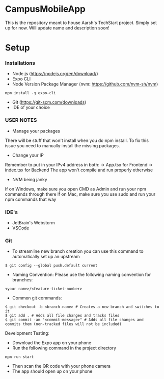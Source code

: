 # CampusMobileApp
This is the repository meant to house Aarsh's TechStart project. Simply set up for now. Will update name and description soon!


# Setup

### Installations
- Node.js (https://nodejs.org/en/download/)
- Expo CLI
- Node Version Package Manager (nvm: https://github.com/nvm-sh/nvm)
```
npm install -g expo-cli
```
- Git (https://git-scm.com/downloads)
- IDE of your choice

### USER NOTES

- Manage your packages

There will be stuff that won't install when you do npm install.
To fix this issue you need to manually install the missing packages.

- Change your IP

Remember to put in your IPv4 address in both:
-> App.tsx for Frontend
-> index.tsx for Backend
The app won't compile and run properly otherwise

- NVM being janky

If on Windows, make sure you open CMD as Admin and run your npm commands through there
If on Mac, make sure you use sudo and run your npm commands that way

### IDE's

- JetBrain's Webstorm
- VSCode

### Git

- To streamline new branch creation you can use this command to automatically set up an upstream
```
$ git config --global push.default current
```

- Naming Convention:
Please use the following naming convention for branches:
```
<your name>/<feature-ticket-number>
```

- Common git commands:
```
$ git checkout -b <branch-name> # Creates a new branch and switches to it
$ git add . # Adds all file changes and tracks files
$ git commit -am "<commit-message>" # Adds all file changes and commits them (non-tracked files will not be included)
```


Development Testing:

- Download the Expo app on your phone
- Run the following command in the project directory
```
npm run start
```
- Then scan the QR code with your phone camera
- The app should open up on your phone

